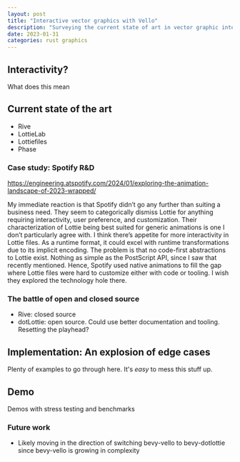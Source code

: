 ```yaml
---
layout: post
title: "Interactive vector graphics with Vello"
description: "Surveying the current state of art in vector graphic interactivity"
date: 2023-01-31
categories: rust graphics
---
```


## Interactivity?

What does this mean

## Current state of the art

- Rive
- LottieLab
- Lottiefiles
- Phase

### Case study: Spotify R&D

<https://engineering.atspotify.com/2024/01/exploring-the-animation-landscape-of-2023-wrapped/>

My immediate reaction is that Spotify didn’t go any further than suiting a business need. They seem to categorically dismiss Lottie for anything requiring interactivity, user preference, and customization. Their characterization of Lottie being best suited for generic animations is one I don’t particularly agree with. I think there’s appetite for more interactivity in Lottie files. As a runtime format, it could excel with runtime transformations due to its implicit encoding. The problem is that no code-first abstractions to Lottie exist. Nothing as simple as the PostScript API, since I saw that recently mentioned. Hence, Spotify used native animations to fill the gap where Lottie files were hard to customize either with code or tooling. I wish they explored the technology hole there.

### The battle of open and closed source

- Rive: closed source
- dotLottie: open source. Could use better documentation and tooling. Resetting the playhead?

## Implementation: An explosion of edge cases

Plenty of examples to go through here. It's *easy* to mess this stuff up.

## Demo

Demos with stress testing and benchmarks

### Future work

- Likely moving in the direction of switching bevy-vello to bevy-dotlottie since bevy-vello is growing in complexity